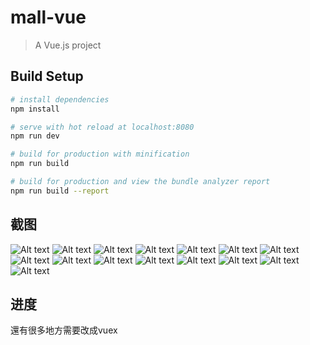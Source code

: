 # mall-vue

> A Vue.js project

## Build Setup

``` bash
# install dependencies
npm install

# serve with hot reload at localhost:8080
npm run dev

# build for production with minification
npm run build

# build for production and view the bundle analyzer report
npm run build --report
```

## 截图
![Alt text](/shotcut/1.png)
![Alt text](/shotcut/2.png)
![Alt text](/shotcut/3.png)
![Alt text](/shotcut/4.png)
![Alt text](/shotcut/5.png)
![Alt text](/shotcut/6.png)
![Alt text](/shotcut/7.png)
![Alt text](/shotcut/8.png)
![Alt text](/shotcut/9.png)
![Alt text](/shotcut/10.png)
![Alt text](/shotcut/11.png)
![Alt text](/shotcut/12.png)
![Alt text](/shotcut/13.png)
![Alt text](/shotcut/14.png)
![Alt text](/shotcut/15.png)

## 进度
還有很多地方需要改成vuex
